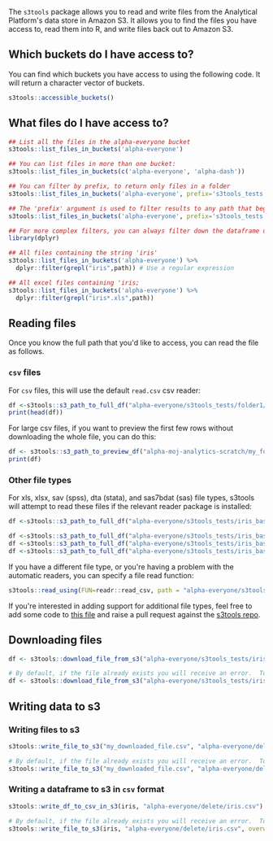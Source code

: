 The `s3tools` package allows you to read and write files from the Analytical Platform's data store in Amazon S3. It allows you to find the files you have access to, read them into R, and write files back out to Amazon S3.

Which buckets do I have access to?
----------------------------------

You can find which buckets you have access to using the following code. It will return a character vector of buckets.

``` r
s3tools::accessible_buckets()
```

What files do I have access to?
-------------------------------

``` r
## List all the files in the alpha-everyone bucket
s3tools::list_files_in_buckets('alpha-everyone')

## You can list files in more than one bucket:
s3tools::list_files_in_buckets(c('alpha-everyone', 'alpha-dash'))

## You can filter by prefix, to return only files in a folder
s3tools::list_files_in_buckets('alpha-everyone', prefix='s3tools_tests')

## The 'prefix' argument is used to filter results to any path that begins with the prefix. 
s3tools::list_files_in_buckets('alpha-everyone', prefix='s3tools_tests', path_only = TRUE)

## For more complex filters, you can always filter down the dataframe using standard R code:
library(dplyr)

## All files containing the string 'iris'
s3tools::list_files_in_buckets('alpha-everyone') %>% 
  dplyr::filter(grepl("iris",path)) # Use a regular expression

## All excel files containing 'iris;
s3tools::list_files_in_buckets('alpha-everyone') %>% 
  dplyr::filter(grepl("iris*.xls",path)) 
```

Reading files
-------------

Once you know the full path that you'd like to access, you can read the file as follows.

### `csv` files

For `csv` files, this will use the default `read.csv` csv reader:

``` r
df <-s3tools::s3_path_to_full_df("alpha-everyone/s3tools_tests/folder1/iris_folder1_1.csv")
print(head(df))
```

For large csv files, if you want to preview the first few rows without downloading the whole file, you can do this:

``` r
df <- s3tools::s3_path_to_preview_df("alpha-moj-analytics-scratch/my_folder/10mb_random.csv")
print(df)
```

### Other file types

For xls, xlsx, sav (spss), dta (stata), and sas7bdat (sas) file types, s3tools will attempt to read these files if the relevant reader package is installed:

``` r
df <-s3tools::s3_path_to_full_df("alpha-everyone/s3tools_tests/iris_base.xlsx")  # Uses readxl if installed, otherwise errors

df <-s3tools::s3_path_to_full_df("alpha-everyone/s3tools_tests/iris_base.sav")  # Uses haven if installed, otherwise errors
df <-s3tools::s3_path_to_full_df("alpha-everyone/s3tools_tests/iris_base.dta")  # Uses haven if installed, otherwise errors
df <-s3tools::s3_path_to_full_df("alpha-everyone/s3tools_tests/iris_base.sas7bdat")  # Uses haven if installed, otherwise errors
```

If you have a different file type, or you're having a problem with the automatic readers, you can specify a file read function:

``` r
s3tools::read_using(FUN=readr::read_csv, path = "alpha-everyone/s3tools_tests/iris_base.csv")
```

If you're interested in adding support for additional file types, feel free to add some code to [this file](https://github.com/moj-analytical-services/s3tools/blob/master/R/s3_parse_methods.R) and raise a pull request against the [s3tools repo](https://github.com/moj-analytical-services/s3tools/).

Downloading files
-----------------

``` r
df <- s3tools::download_file_from_s3("alpha-everyone/s3tools_tests/iris_base.csv", "my_downloaded_file.csv")

# By default, if the file already exists you will receive an error.  To override:
df <- s3tools::download_file_from_s3("alpha-everyone/s3tools_tests/iris_base.csv", "my_downloaded_file.csv", overwrite =TRUE)
```

Writing data to s3
------------------

### Writing files to s3

``` r
s3tools::write_file_to_s3("my_downloaded_file.csv", "alpha-everyone/delete/my_downloaded_file.csv")

# By default, if the file already exists you will receive an error.  To override:
s3tools::write_file_to_s3("my_downloaded_file.csv", "alpha-everyone/delete/my_downloaded_file.csv", overwrite =TRUE)
```

### Writing a dataframe to s3 in `csv` format

``` r
s3tools::write_df_to_csv_in_s3(iris, "alpha-everyone/delete/iris.csv")

# By default, if the file already exists you will receive an error.  To override:
s3tools::write_file_to_s3(iris, "alpha-everyone/delete/iris.csv", overwrite =TRUE)
```
